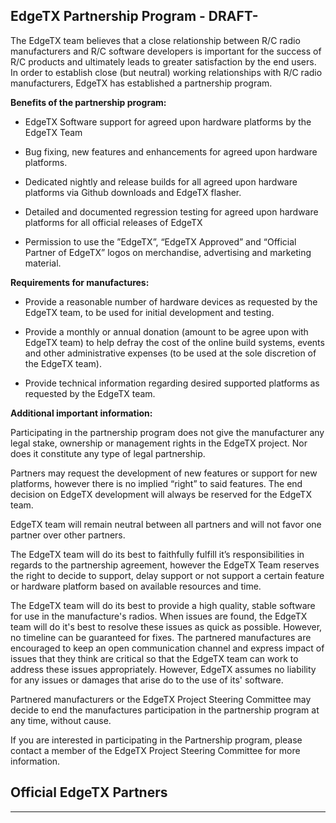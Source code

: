 ## EdgeTX Partnership Program - DRAFT-

The EdgeTX team believes that a close relationship between R/C radio manufacturers and R/C software developers is important for the success of R/C products and ultimately leads to greater satisfaction by the end users. In order to establish close (but neutral) working relationships with R/C radio manufacturers, EdgeTX has established a partnership program.

**Benefits of the partnership program:**

 - EdgeTX Software support for agreed upon hardware platforms by the EdgeTX Team

 - Bug fixing, new features and enhancements for agreed upon hardware platforms.

 - Dedicated nightly and release builds for all agreed upon hardware platforms via Github downloads and EdgeTX flasher.

 - Detailed and documented regression testing for agreed upon hardware platforms for all official releases of EdgeTX

 - Permission to use the ”EdgeTX”, “EdgeTX Approved” and “Official Partner of EdgeTX” logos on merchandise, advertising and marketing material.

**Requirements for manufactures:**

 - Provide a reasonable number of hardware devices as requested by the EdgeTX team, to be used for initial development and testing.

 - Provide a monthly or annual donation (amount to be agree upon with EdgeTX team) to help defray the cost of the online build systems, events and other administrative expenses (to be used at the sole discretion of the EdgeTX team).

 - Provide technical information regarding desired supported platforms as requested by the EdgeTX team.

**Additional  important information:**

Participating in the partnership program does not give the manufacturer any legal stake, ownership or management rights in the EdgeTX project. Nor does it constitute any type of legal partnership.

Partners may request the development of new features or support for new platforms, however there is no implied “right” to said features. The end decision on EdgeTX development will always be reserved for the EdgeTX team.

EdgeTX team will remain neutral between all partners and will not favor one partner over other partners.

The EdgeTX team will do its best to faithfully fulfill it’s responsibilities in regards to the partnership agreement, however the EdgeTX Team reserves the right to decide to support, delay support or not support a certain feature or hardware platform based on available resources and time.

The EdgeTX team will do its best to provide a high quality, stable software for use in the manufacture's radios. When issues are found, the EdgeTX team will do it's best to resolve these issues as quick as possible. However, no timeline can be guaranteed for fixes. The partnered manufactures are encouraged to keep an open communication channel and express impact of issues that they think are critical so that the EdgeTX team can work to address these issues appropriately. However, EdgeTX assumes no liability for any issues or damages that arise do to the use of its' software.

Partnered manufacturers or the EdgeTX Project Steering Committee may decide to end the manufactures participation in the partnership program at any time, without cause. 

If you are interested in participating in the Partnership program, please contact a member of the EdgeTX Project Steering Committee for more information. 

## Official EdgeTX Partners
---
